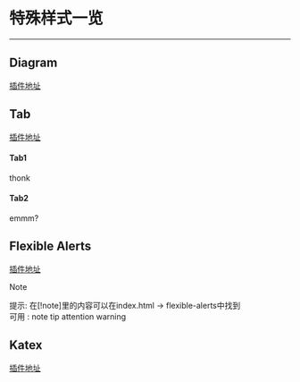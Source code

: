 # 特殊样式一览
---
## Diagram
[插件地址](https://mermaid-js.github.io/mermaid/#/)

## Tab
[插件地址](https://jhildenbiddle.github.io/docsify-tabs)  
<!-- tabs:start -->
#### **Tab1**
thonk
#### **Tab2**
emmm?
<!-- tabs:end -->

## Flexible Alerts
[插件地址](https://github.com/fzankl/docsify-plugin-flexible-alerts)  
>[!note]
> 提示:
> 在\[\!note]里的内容可以在index.html -> flexible-alerts中找到  
> 可用 : note tip attention warning

## Katex
[插件地址](https://upupming.site/docsify-katex/docs/#/supported)